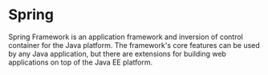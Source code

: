 # Spring
Spring Framework is an application framework and inversion of control container for the Java platform. The framework's core features can be used by any Java application, but there are extensions for building web applications on top of the Java EE platform.
